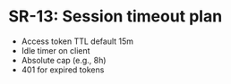 # SR-13: Session timeout plan
- Access token TTL default 15m
- Idle timer on client
- Absolute cap (e.g., 8h)
- 401 for expired tokens

